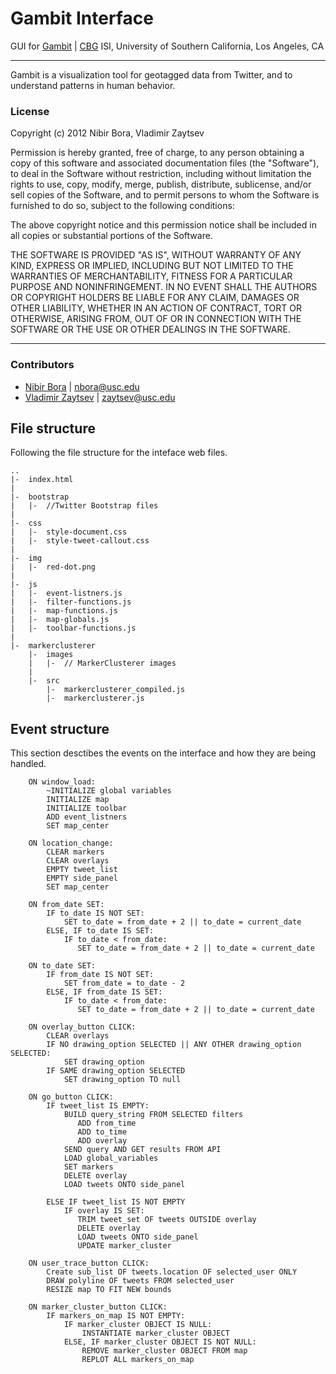 # Gambit Interface

GUI for [Gambit](http://brain.isi.edu/~gambit/v2.0/index.html)
| [CBG](http://cbg.isi.edu) ISI, University of Southern California, Los Angeles, CA

---


Gambit is a visualization tool for geotagged data from Twitter, and to understand patterns in human behavior.


### License

Copyright (c) 2012 Nibir Bora, Vladimir Zaytsev

Permission is hereby granted, free of charge, to any person obtaining a copy of this software and associated documentation files (the "Software"), to deal in the Software without restriction, including without limitation the rights to use, copy, modify, merge, publish, distribute, sublicense, and/or sell copies of the Software, and to permit persons to whom the Software is furnished to do so, subject to the following conditions:

The above copyright notice and this permission notice shall be included in all copies or substantial portions of the Software.

THE SOFTWARE IS PROVIDED "AS IS", WITHOUT WARRANTY OF ANY KIND, EXPRESS OR IMPLIED, INCLUDING BUT NOT LIMITED TO THE WARRANTIES OF MERCHANTABILITY, FITNESS FOR A PARTICULAR PURPOSE AND NONINFRINGEMENT. IN NO EVENT SHALL THE AUTHORS OR COPYRIGHT HOLDERS BE LIABLE FOR ANY CLAIM, DAMAGES OR OTHER LIABILITY, WHETHER IN AN ACTION OF CONTRACT, TORT OR OTHERWISE, ARISING FROM, OUT OF OR IN CONNECTION WITH THE SOFTWARE OR THE USE OR OTHER DEALINGS IN THE SOFTWARE.

---

### Contributors

* [Nibir Bora](http://nibir.me/) | <nbora@usc.edu>
* [Vladimir Zaytsev](http://zvm.me/) | <zaytsev@usc.edu>

## File structure

Following the file structure for the inteface web files.

	..
	|-	index.html
	|	
	|-	bootstrap
	|	|-	//Twitter Bootstrap files
	|
	|-	css
	|	|-	style-document.css
	|	|-	style-tweet-callout.css
	|
	|-	img
	|	|-	red-dot.png
	|
	|-	js
	|	|-	event-listners.js
	|	|-	filter-functions.js
	|	|-	map-functions.js
	|	|-	map-globals.js
	|	|-	toolbar-functions.js
	|
	|-	markerclusterer
		|-	images
		|	|-	// MarkerClusterer images
		|
		|-	src
			|-	markerclusterer_compiled.js
			|-	markerclusterer.js


## Event structure

This section desctibes the events on the interface and how they are being handled.

```
	ON window_load:
     	~INITIALIZE global variables
     	INITIALIZE map
     	INITIALIZE toolbar
     	ADD event_listners
     	SET map_center
```

```
	ON location_change:
     	CLEAR markers
     	CLEAR overlays
     	EMPTY tweet_list
     	EMPTY side_panel
     	SET map_center

    ON from_date SET:
     	IF to_date IS NOT SET:
       		SET to_date = from_date + 2 || to_date = current_date
     	ELSE, IF to_date IS SET:
          	IF to_date < from_date:
               SET to_date = from_date + 2 || to_date = current_date  

	ON to_date SET:
     	IF from_date IS NOT SET:
          	SET from_date = to_date - 2
     	ELSE, IF from_date IS SET:
          	IF to_date < from_date:
               SET to_date = from_date + 2 || to_date = current_date

	ON overlay_button CLICK:
     	CLEAR overlays
     	IF NO drawing_option SELECTED || ANY OTHER drawing_option SELECTED:
          	SET drawing_option
     	IF SAME drawing_option SELECTED
          	SET drawing_option TO null
```

```
	ON go_button CLICK:
    	IF tweet_list IS EMPTY:
          	BUILD query_string FROM SELECTED filters
               ADD from_time
               ADD to_time
               ADD overlay
          	SEND query AND GET results FROM API
          	LOAD global_variables
          	SET markers
          	DELETE overlay
          	LOAD tweets ONTO side_panel

     	ELSE IF tweet_list IS NOT EMPTY
          	IF overlay IS SET:
               TRIM tweet_set OF tweets OUTSIDE overlay
               DELETE overlay
               LOAD tweets ONTO side_panel
               UPDATE marker_cluster
```

```
	ON user_trace_button CLICK:
    	Create sub_list OF tweets.location OF selected_user ONLY
     	DRAW polyline OF tweets FROM selected_user
     	RESIZE map TO FIT NEW bounds
```

```
	ON marker_cluster_button CLICK:
		IF markers_on_map IS NOT EMPTY:
			IF marker_cluster OBJECT IS NULL:
				INSTANTIATE marker_cluster OBJECT
			ELSE, IF marker_cluster OBJECT IS NOT NULL:
				REMOVE marker_cluster OBJECT FROM map
				REPLOT ALL markers_on_map
```
